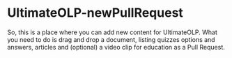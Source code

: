 # UltimateOLP-newPullRequest
So, this is a place where you can add new content for UltimateOLP.
What you need to do is drag and drop a document, listing quizzes options and answers, articles and (optional) a video clip for education as a Pull Request.
